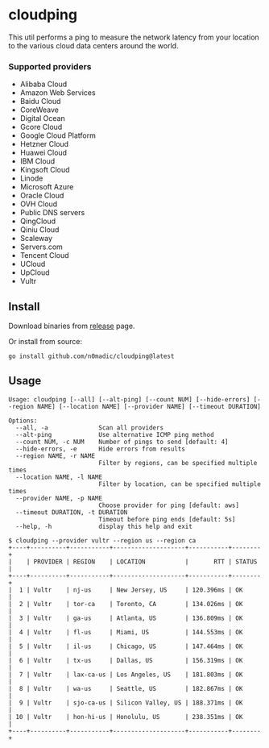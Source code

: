# cloudping

This util performs a ping to measure the network latency from your location to the various cloud data centers around the world.

### Supported providers

- Alibaba Cloud
- Amazon Web Services
- Baidu Cloud
- CoreWeave
- Digital Ocean
- Gcore Cloud
- Google Cloud Platform
- Hetzner Cloud
- Huawei Cloud
- IBM Cloud
- Kingsoft Cloud
- Linode
- Microsoft Azure
- Oracle Cloud
- OVH Cloud
- Public DNS servers
- QingCloud
- Qiniu Cloud
- Scaleway
- Servers.com
- Tencent Cloud
- UCloud
- UpCloud
- Vultr

## Install

Download binaries from [release](https://github.com/n0madic/cloudping/releases) page.

Or install from source:

```
go install github.com/n0madic/cloudping@latest
```

## Usage

```
Usage: cloudping [--all] [--alt-ping] [--count NUM] [--hide-errors] [--region NAME] [--location NAME] [--provider NAME] [--timeout DURATION]

Options:
  --all, -a              Scan all providers
  --alt-ping             Use alternative ICMP ping method
  --count NUM, -c NUM    Number of pings to send [default: 4]
  --hide-errors, -e      Hide errors from results
  --region NAME, -r NAME
                         Filter by regions, can be specified multiple times
  --location NAME, -l NAME
                         Filter by location, can be specified multiple times
  --provider NAME, -p NAME
                         Choose provider for ping [default: aws]
  --timeout DURATION, -t DURATION
                         Timeout before ping ends [default: 5s]
  --help, -h             display this help and exit
  ```

  ```
  $ cloudping --provider vultr --region us --region ca
+----+----------+-----------+--------------------+-----------+--------+
|    | PROVIDER | REGION    | LOCATION           |       RTT | STATUS |
+----+----------+-----------+--------------------+-----------+--------+
|  1 | Vultr    | nj-us     | New Jersey, US     | 120.396ms | OK     |
|  2 | Vultr    | tor-ca    | Toronto, CA        | 134.026ms | OK     |
|  3 | Vultr    | ga-us     | Atlanta, US        | 136.809ms | OK     |
|  4 | Vultr    | fl-us     | Miami, US          | 144.553ms | OK     |
|  5 | Vultr    | il-us     | Chicago, US        | 147.464ms | OK     |
|  6 | Vultr    | tx-us     | Dallas, US         | 156.319ms | OK     |
|  7 | Vultr    | lax-ca-us | Los Angeles, US    | 181.803ms | OK     |
|  8 | Vultr    | wa-us     | Seattle, US        | 182.867ms | OK     |
|  9 | Vultr    | sjo-ca-us | Silicon Valley, US | 188.371ms | OK     |
| 10 | Vultr    | hon-hi-us | Honolulu, US       | 238.351ms | OK     |
+----+----------+-----------+--------------------+-----------+--------+
```
